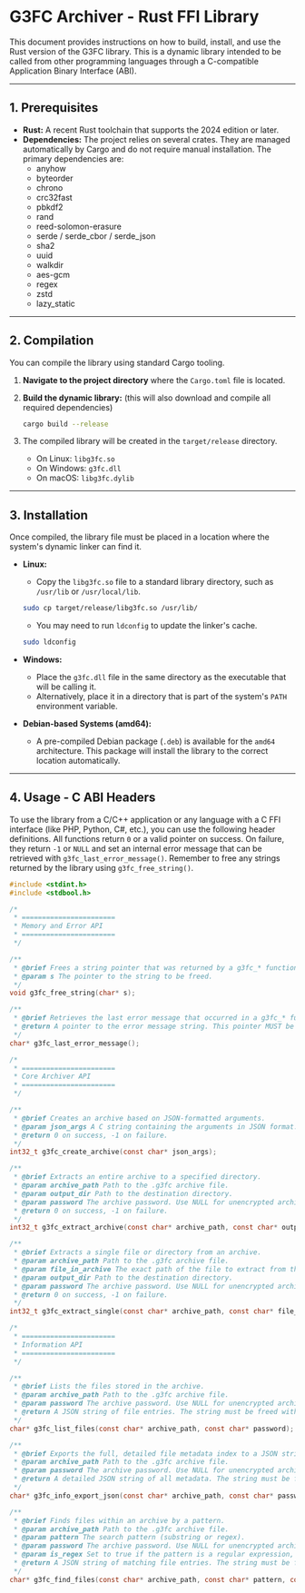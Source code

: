 # G3FC Archiver - Rust FFI Library

This document provides instructions on how to build, install, and use the Rust version of the G3FC library. This is a dynamic library intended to be called from other programming languages through a C-compatible Application Binary Interface (ABI).

-----

## 1\. Prerequisites

  - **Rust:** A recent Rust toolchain that supports the 2024 edition or later.
  - **Dependencies:** The project relies on several crates. They are managed automatically by Cargo and do not require manual installation. The primary dependencies are:
      - anyhow
      - byteorder
      - chrono
      - crc32fast
      - pbkdf2
      - rand
      - reed-solomon-erasure
      - serde / serde\_cbor / serde\_json
      - sha2
      - uuid
      - walkdir
      - aes-gcm
      - regex
      - zstd
      - lazy\_static

-----

## 2\. Compilation

You can compile the library using standard Cargo tooling.

1.  **Navigate to the project directory** where the `Cargo.toml` file is located.

2.  **Build the dynamic library:** (this will also download and compile all required dependencies)

    ```bash
    cargo build --release
    ```

3.  The compiled library will be created in the `target/release` directory.

      - On Linux: `libg3fc.so`
      - On Windows: `g3fc.dll`
      - On macOS: `libg3fc.dylib`

-----

## 3\. Installation

Once compiled, the library file must be placed in a location where the system's dynamic linker can find it.

  - **Linux:**

      - Copy the `libg3fc.so` file to a standard library directory, such as `/usr/lib` or `/usr/local/lib`.

    <!-- end list -->

    ```bash
    sudo cp target/release/libg3fc.so /usr/lib/
    ```

      - You may need to run `ldconfig` to update the linker's cache.

    <!-- end list -->

    ```bash
    sudo ldconfig
    ```

  - **Windows:**

      - Place the `g3fc.dll` file in the same directory as the executable that will be calling it.
      - Alternatively, place it in a directory that is part of the system's `PATH` environment variable.

  - **Debian-based Systems (amd64):**

      - A pre-compiled Debian package (`.deb`) is available for the `amd64` architecture. This package will install the library to the correct location automatically.

-----

## 4\. Usage - C ABI Headers

To use the library from a C/C++ application or any language with a C FFI interface (like PHP, Python, C\#, etc.), you can use the following header definitions. All functions return `0` or a valid pointer on success. On failure, they return `-1` or `NULL` and set an internal error message that can be retrieved with `g3fc_last_error_message()`. Remember to free any strings returned by the library using `g3fc_free_string()`.

```c
#include <stdint.h>
#include <stdbool.h>

/*
 * =======================
 * Memory and Error API
 * =======================
 */

/**
 * @brief Frees a string pointer that was returned by a g3fc_* function.
 * @param s The pointer to the string to be freed.
 */
void g3fc_free_string(char* s);

/**
 * @brief Retrieves the last error message that occurred in a g3fc_* function.
 * @return A pointer to the error message string. This pointer MUST be freed with g3fc_free_string(). Returns NULL if no error occurred.
 */
char* g3fc_last_error_message();

/*
 * =======================
 * Core Archiver API
 * =======================
 */

/**
 * @brief Creates an archive based on JSON-formatted arguments.
 * @param json_args A C string containing the arguments in JSON format.
 * @return 0 on success, -1 on failure.
 */
int32_t g3fc_create_archive(const char* json_args);

/**
 * @brief Extracts an entire archive to a specified directory.
 * @param archive_path Path to the .g3fc archive file.
 * @param output_dir Path to the destination directory.
 * @param password The archive password. Use NULL for unencrypted archives.
 * @return 0 on success, -1 on failure.
 */
int32_t g3fc_extract_archive(const char* archive_path, const char* output_dir, const char* password);

/**
 * @brief Extracts a single file or directory from an archive.
 * @param archive_path Path to the .g3fc archive file.
 * @param file_in_archive The exact path of the file to extract from the archive.
 * @param output_dir Path to the destination directory.
 * @param password The archive password. Use NULL for unencrypted archives.
 * @return 0 on success, -1 on failure.
 */
int32_t g3fc_extract_single(const char* archive_path, const char* file_in_archive, const char* output_dir, const char* password);

/*
 * =======================
 * Information API
 * =======================
 */

/**
 * @brief Lists the files stored in the archive.
 * @param archive_path Path to the .g3fc archive file.
 * @param password The archive password. Use NULL for unencrypted archives.
 * @return A JSON string of file entries. The string must be freed with g3fc_free_string(). Returns NULL on error.
 */
char* g3fc_list_files(const char* archive_path, const char* password);

/**
 * @brief Exports the full, detailed file metadata index to a JSON string.
 * @param archive_path Path to the .g3fc archive file.
 * @param password The archive password. Use NULL for unencrypted archives.
 * @return A detailed JSON string of all metadata. The string must be freed with g3fc_free_string(). Returns NULL on error.
 */
char* g3fc_info_export_json(const char* archive_path, const char* password);

/**
 * @brief Finds files within an archive by a pattern.
 * @param archive_path Path to the .g3fc archive file.
 * @param pattern The search pattern (substring or regex).
 * @param password The archive password. Use NULL for unencrypted archives.
 * @param is_regex Set to true if the pattern is a regular expression, false for simple substring matching.
 * @return A JSON string of matching file entries. The string must be freed with g3fc_free_string(). Returns NULL on error.
 */
char* g3fc_find_files(const char* archive_path, const char* pattern, const char* password, bool is_regex);
